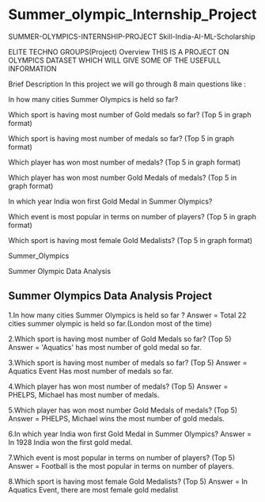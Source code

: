 # Summer_olympic_Internship_Project
SUMMER-OLYMPICS-INTERNSHIP-PROJECT
Skill-India-AI-ML-Scholarship

ELITE TECHNO GROUPS(Project) Overview THIS IS A PROJECT ON OLYMPICS DATASET WHICH WILL GIVE SOME OF THE USEFULL INFORMATION

Brief Description In this project we will go through 8 main questions like :

In how many cities Summer Olympics is held so far?

Which sport is having most number of Gold medals so far? (Top 5 in graph format)

Which sport is having most number of medals so far? (Top 5 in graph format)

Which player has won most number of medals? (Top 5 in graph format)

Which player has won most number Gold Medals of medals? (Top 5 in graph format)

In which year India won first Gold Medal in Summer Olympics?

Which event is most popular in terms on number of players? (Top 5 in graph format)

Which sport is having most female Gold Medalists? (Top 5 in graph format)

Summer_Olympics

Summer Olympic Data Analysis

## Summer Olympics Data Analysis Project

1.In how many cities Summer Olympics is held so far ?
Answer = Total 22 cities summer olympic is held so far.(London most of the time)

2.Which sport is having most number of Gold Medals so far? (Top 5)
Answer = 'Aquatics' has most number of gold medal so far.

3.Which sport is having most number of medals so far? (Top 5)
Answer = Aquatics Event Has most number of medals so far.

4.Which player has won most number of medals? (Top 5)
Answer = PHELPS, Michael has most number of medals.

5.Which player has won most number Gold Medals of medals? (Top 5)
Answer = PHELPS, Michael wins the most number of gold medals.

6.In which year India won first Gold Medal in Summer Olympics?
Answer = In 1928 India won the first gold medal. 

7.Which event is most popular in terms on number of players? (Top 5) 
Answer = Football is the most popular in terms on number of players.

8.Which sport is having most female Gold Medalists? (Top 5)
Answer = In Aquatics Event, there are most female gold medalist
